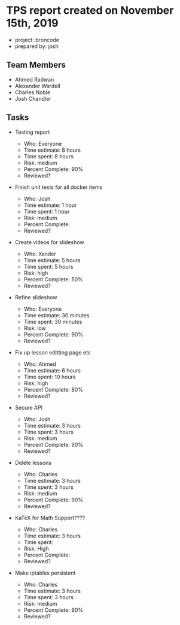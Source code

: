 # TPS report created on November 15th, 2019
* project: broncode
* prepared by: josh

## Team Members
* Ahmed Radwan
* Alexander Wardell
* Charles Noble
* Josh Chandler

## Tasks
* Testing report
    * Who: Everyone
    * Time estimate: 8 hours
    * Time spent: 8 hours
    * Risk: medium
    * Percent Complete: 90%
    * Reviewed?

* Finish unit tests for all docker items
    * Who: Josh
    * Time estimate: 1 hour
    * Time spent: 1 hour
    * Risk: medium
    * Percent Complete:
    * Reviewed?

* Create videos for slideshow
    * Who: Xander
    * Time estimate: 5 hours 
    * Time spent: 5 hours
    * Risk: high
    * Percent Complete: 50%
    * Reviewed?

* Refine slideshow
    * Who: Everyone
    * Time estimate: 30 minutes
    * Time spent: 30 minutes
    * Risk: low
    * Percent Complete: 90%
    * Reviewed?

* Fix up lesson editting page etc
    * Who: Ahmed
    * Time estimate: 6 hours
    * Time spent: 10 hours
    * Risk: high
    * Percent Complete: 80%
    * Reviewed?

* Secure API
    * Who: Josh
    * Time estimate: 3 hours
    * Time spent: 3 hours
    * Risk: medium
    * Percent Complete: 90%
    * Reviewed?

* Delete lessons
    * Who: Charles
    * Time estimate: 3 hours
    * Time spent: 3 hours
    * Risk: medium
    * Percent Complete: 90%
    * Reviewed?

* KaTeX for Math Support???? 
    * Who: Charles
    * Time estimate: 3 hours
    * Time spent: 
    * Risk: High
    * Percent Complete: 
    * Reviewed?

* Make iptables persistent
    * Who: Charles
    * Time estimate: 3 hours
    * Time spent: 3 hours
    * Risk: medium
    * Percent Complete: 90%
    * Reviewed?

